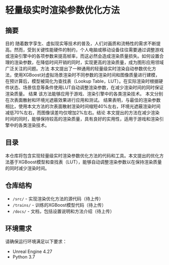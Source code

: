 # 轻量级实时渲染参数优化方法

## 摘要

目的 随着数字孪生、虚拟现实等技术的普及，人们对画质和流畅性的需求不断提高。然而，受到关键性能硬件的制约，个人电脑或移动设备往往需要通过调整游戏或渲染引擎中的各项参数来提高帧率，而这必然会造成渲染质量损失。如何设置合理的渲染参数，在降低时间开销的同时，实现更高的渲染质量，成为图形应用领域广泛关注的问题。方法 本文提出了一种通用的轻量级实时渲染自动参数优化方法，使用XGBoost对虚拟场景渲染时不同参数的渲染时间和图像质量进行建模，在预计算后，模型被简化为查找表（Lookup Table，LUT）。在实际渲染时根据硬件状态、场景信息等条件使用LUT自动调整渲染参数，在减少渲染时间的同时保证渲染质量。 结果 该方法能够应用于游戏、渲染引擎中的各类渲染技术。 本文分别在次表面散射和环境光遮蔽效果进行应用和测试。 结果表明，与最佳的渲染参数相比，使用本文方法的次表面散射渲染时间缩短40%左右，环境光遮蔽渲染时间减低70%左右，而图像误差均仅增加2%左右。结论 本文提出的方法在减少渲染时间的同时，能够保持较高的渲染质量，具有良好的实用性，适用于游戏和渲染引擎中的各类渲染技术。

## 目录

本仓库将包含实现轻量级实时渲染参数优化方法的代码和工具。本文提出的优化方法基于XGBoost模型和查找表（LUT），能够自动调整渲染参数以在保持渲染质量的同时减少渲染时间。

## 仓库结构

- `/src/` - 实现渲染优化方法的源代码（待上传）
- `/trains/` - 训练的XGBoost模型代码（待上传）
- `/docs/` - 文档，包括设置说明和方法介绍（待上传）

## 环境需求

请确保运行环境满足以下要求：

- Unreal Engine 4.27
- Python 3.7
